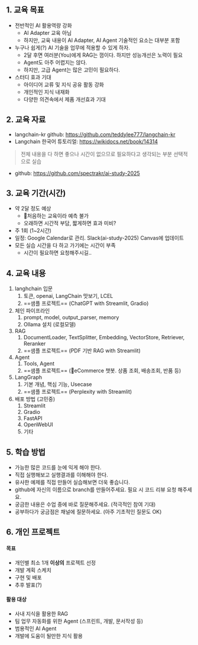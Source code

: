 ## 1. 교육 목표
- 전반적인 AI 활용역량 강화 
	- AI Adapter 교육 아님
	- 하지만, 교육 내용이 AI Adapter, AI Agent 기술적인 요소는 대부분 포함
- 누구나 쉽게(?) AI 기술을 업무에 적용할 수 있게 하자.
	- 2달 후면 여러분(You)에게 RAG는 껌이다. 하지만 성능개선은 노력이 필요
	- Agent도 아주 어렵지는 않다.
	- 하지만, 고급 Agent는 많은 고민이 필요하다.
- 스터디 효과 기대
	- 아이디어 교류 및 지식 공유 활동 강화
	- 개인적인 지식 내재화
	- 다양한 의견속에서 제품 개선효과 기대

## 2. 교육 자료
- langchain-kr github: https://github.com/teddylee777/langchain-kr
- Langchain 한국어 튜토리얼: https://wikidocs.net/book/14314
> 전체 내용을 다 하면 좋으나 시간이 없으므로 필요하다고 생각되는 부분 선택적으로 실습

- github: https://github.com/spectrakr/ai-study-2025

## 3. 교육 기간(시간)
- 약 2달 정도 예상
	- 처음하는 교육이라 예측 불가
	- 오래하면 시간적 부담, 짧게하면 효과 미비?
- 주 1회 (1~2시간)
- 일정: Google Calendar로 관리. Slack(ai-study-2025) Canvas에 업데이트
- 모든 실습 시간을 다 하고 가기에는 시간이 부족
	- 시간이 필요하면 요청해주시길..

## 4. 교육 내용
1. langhchain 입문
	1. 토큰, openai, LangChain 맛보기, LCEL
	2. ==샘플 프로젝트== (ChatGPT with Streamlit, Gradio)
2. 체인 파이프라인
	1. prompt, model, output_parser, memory
	2. Ollama 설치 (로컬모델)
3. RAG
	1. DocumentLoader, TextSplitter, Embedding, VectorStore, Retriever, Reranker
	2. ==샘플 프로젝트== (PDF 기반 RAG with Streamlit)
4. Agent
	1. Tools, Agent
	2. ==샘플 프로젝트== (eCommerce 챗봇. 상품 조회, 배송조회, 반품 등)
5. LangGraph
	1. 기본 개념, 핵심 기능, Usecase
	2. ==샘플 프로젝트== (Perplexity with Streamlit)
6. 배포 방법 (고민중)
	1. Streamlit
	2. Gradio
	3. FastAPI
	4. OpenWebUI
	5. 기타


## 5. 학습 방법
- 가능한 많은 코드를 눈에 익게 해야 한다.
- 직접 실행해보고 실행결과를 이해해야 한다.
- 유사한 예제를 직접 만들어 실습해보면 더욱 좋습니다.
- github에 자신의 이름으로 branch를 만들어주세요. 필요 시 코드 리뷰 요청 해주세요.
- 궁금한 내용은 수업 중에 바로 질문해주세요. (적극적인 참여 기대)
- 공부하다가 궁금점은 채널에 질문하세요. (아주 기초적인 질문도 OK)

## 6. 개인 프로젝트
#### 목표
- 개인별 최소 1개 **이상의** 프로젝트 선정
- 개발 계획 스케치
- 구현 및 배포
- 추후 발표(?)

#### 활용 대상
- 사내 지식을 활용한 RAG
- 팀 업무 자동화를 위한 Agent (스프린트, 개발, 문서작성 등)
- 범용적인 AI Agent
- 개발에 도움이 될만한 지식 활용



